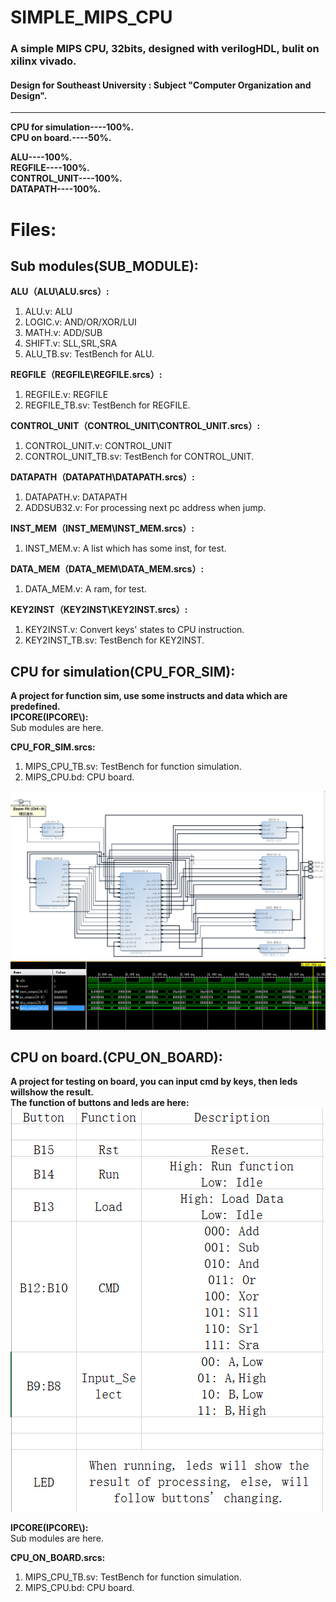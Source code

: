# SIMPLE_MIPS_CPU  
<h3>A simple MIPS CPU, 32bits, designed with verilogHDL, bulit on xilinx vivado.</h3>
<h4>Design for Southeast University : Subject "Computer Organization and Design".</h4>  

***  

**CPU for simulation----100%.**   
**CPU on board.----50%.**  

**ALU----100%.**  
**REGFILE----100%.**  
**CONTROL_UNIT----100%.**  
**DATAPATH----100%.**

Files:  
=====

Sub modules(SUB_MODULE):
-----------
**ALU（ALU\ALU.srcs）:**  
1. ALU.v: ALU  
2. LOGIC.v: AND/OR/XOR/LUI    
3. MATH.v: ADD/SUB  
4. SHIFT.v: SLL,SRL,SRA  
5. ALU_TB.sv: TestBench for ALU.  

**REGFILE（REGFILE\REGFILE.srcs）:**  
1. REGFILE.v: REGFILE  
2. REGFILE_TB.sv: TestBench for REGFILE.

**CONTROL_UNIT（CONTROL_UNIT\CONTROL_UNIT.srcs）:**  
1. CONTROL_UNIT.v: CONTROL_UNIT  
2. CONTROL_UNIT_TB.sv: TestBench for CONTROL_UNIT.

**DATAPATH（DATAPATH\DATAPATH.srcs）:**  
1. DATAPATH.v: DATAPATH  
2. ADDSUB32.v: For processing next pc address when jump.  

**INST_MEM（INST_MEM\INST_MEM.srcs）:**  
1. INST_MEM.v: A list which has some inst, for test.    

**DATA_MEM（DATA_MEM\DATA_MEM.srcs）:**  
1. DATA_MEM.v: A ram, for test.   

**KEY2INST（KEY2INST\KEY2INST.srcs）:**  
1. KEY2INST.v: Convert keys' states to CPU instruction.     
2. KEY2INST_TB.sv: TestBench for KEY2INST.  

CPU for simulation(CPU_FOR_SIM):
-----------
**A project for function sim, use some instructs and data which are predefined.**  
**IPCORE(IPCORE\\):**  
Sub modules are here.  

**CPU_FOR_SIM.srcs:**  
1. MIPS_CPU_TB.sv: TestBench for function simulation.  
2. MIPS_CPU.bd: CPU board.

![](Image/1.png)  
![](Image/2.png)  

CPU on board.(CPU_ON_BOARD):
-----------
**A project for testing on board, you can input cmd by keys, then leds willshow the result.**  
**The function of buttons and leds are here:**  
![](Image/3.png)

**IPCORE(IPCORE\\):**  
Sub modules are here. 

**CPU_ON_BOARD.srcs:**  
1. MIPS_CPU_TB.sv: TestBench for function simulation.  
2. MIPS_CPU.bd: CPU board.